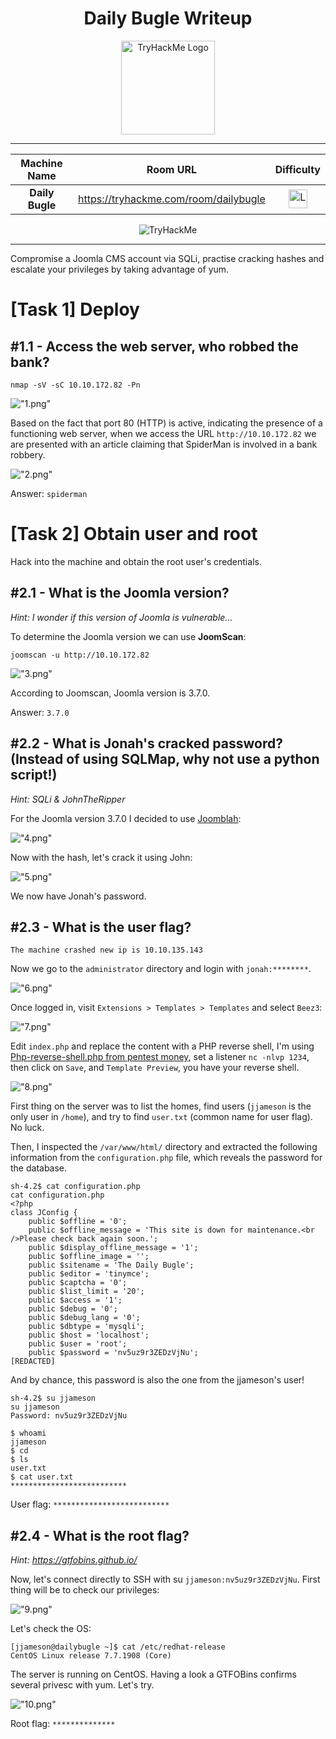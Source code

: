 <div align="center">

# Daily Bugle Writeup



<img src="../img/db.png" alt="TryHackMe Logo" width="150">

---

| Machine Name | Room URL | Difficulty |
| :--: | :--: | :--: |
| <b>Daily Bugle</b> | <a href="https://tryhackme.com/room/dailybugle">https://tryhackme.com/room/dailybugle</a> | <img src="../img/red.png" alt="Logo 1" width="30">

<img src="https://tryhackme-badges.s3.amazonaws.com/670.png" alt="TryHackMe">

---
</div>

Compromise a Joomla CMS account via SQLi, practise cracking hashes and escalate your privileges by taking advantage of yum.


# [Task 1] Deploy

## #1.1 - Access the web server, who robbed the bank?
 

`nmap -sV -sC 10.10.172.82 -Pn`

!["1.png"](files/1.png)

Based on the fact that port 80 (HTTP) is active, indicating the presence of a functioning web server, when we access the URL ```http://10.10.172.82``` we are presented with an article claiming that SpiderMan is involved in a bank robbery.

!["2.png"](files/2.png)

Answer: `spiderman`

# [Task 2] Obtain user and root

Hack into the machine and obtain the root user's credentials.

## #2.1 - What is the Joomla version?

*Hint: I wonder if this version of Joomla is vulnerable...*

To determine the Joomla version we can use **JoomScan**:

`joomscan -u http://10.10.172.82`

!["3.png"](files/3.png)

According to Joomscan, Joomla version is 3.7.0.

Answer: `3.7.0`

## #2.2 - What is Jonah's cracked password? (Instead of using SQLMap, why not use a python script!)

*Hint: SQLi & JohnTheRipper*

For the Joomla version 3.7.0 I decided to use [Joomblah](https://github.com/XiphosResearch/exploits/tree/master/Joomblah):

!["4.png"](files/4.png)


Now with the hash, let's crack it using John:

!["5.png"](files/5.png)

We now have Jonah's password.

## #2.3 - What is the user flag?

`The machine crashed new ip is 10.10.135.143`

Now we go to the `administrator` directory and login with `jonah:********`.

!["6.png"](files/6.png)

Once logged in, visit `Extensions > Templates > Templates` and select `Beez3`:

!["7.png"](files/7.png)

Edit `index.php` and replace the content with a PHP reverse shell, I'm using [Php-reverse-shell.php from pentest money](https://github.com/pentestmonkey/php-reverse-shell/blob/master/php-reverse-shell.php ), set a listener `nc -nlvp 1234`, then click on `Save`, and `Template Preview`, you have your reverse shell.

!["8.png"](files/8.png)


First thing on the server was to list the homes, find users (`jjameson` is the only user in `/home`), and try to find `user.txt` (common name for user flag). No luck.

Then, I inspected the `/var/www/html/` directory and extracted the following information from the `configuration.php` file, which reveals the password for the database.

~~~
sh-4.2$ cat configuration.php
cat configuration.php
<?php
class JConfig {
	public $offline = '0';
	public $offline_message = 'This site is down for maintenance.<br />Please check back again soon.';
	public $display_offline_message = '1';
	public $offline_image = '';
	public $sitename = 'The Daily Bugle';
	public $editor = 'tinymce';
	public $captcha = '0';
	public $list_limit = '20';
	public $access = '1';
	public $debug = '0';
	public $debug_lang = '0';
	public $dbtype = 'mysqli';
	public $host = 'localhost';
	public $user = 'root';
	public $password = 'nv5uz9r3ZEDzVjNu';
[REDACTED]
~~~

And by chance, this password is also the one from the jjameson's user!

~~~
sh-4.2$ su jjameson
su jjameson
Password: nv5uz9r3ZEDzVjNu

$ whoami
jjameson
$ cd
$ ls
user.txt
$ cat user.txt
**************************
~~~

User flag: `**************************`

## #2.4 - What is the root flag?

*Hint: https://gtfobins.github.io/*


Now, let's connect directly to SSH with su `jjameson:nv5uz9r3ZEDzVjNu`. First thing will be to check our privileges:

!["9.png"](files/9.png)

Let's check the OS:

~~~
[jjameson@dailybugle ~]$ cat /etc/redhat-release 
CentOS Linux release 7.7.1908 (Core)
~~~

The server is running on CentOS. Having a look a GTFOBins confirms several privesc with yum. Let's try.

!["10.png"](files/10.png)

Root flag: `**************`


